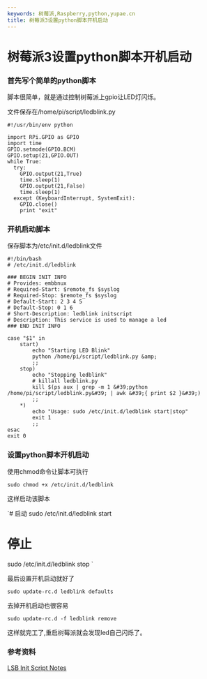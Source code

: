 ```yaml
---
keywords: 树莓派,Raspberry,python,yupae.cn
title: 树莓派3设置python脚本开机启动
---
```


# 树莓派3设置python脚本开机启动      

### 首先写个简单的python脚本

脚本很简单，就是通过控制树莓派上gpio让LED灯闪烁。

文件保存在/home/pi/script/ledblink.py

```
#!/usr/bin/env python

import RPi.GPIO as GPIO
import time
GPIO.setmode(GPIO.BCM)
GPIO.setup(21,GPIO.OUT)
while True:
  try:
    GPIO.output(21,True)
    time.sleep(1)
    GPIO.output(21,False)
    time.sleep(1)
  except (KeyboardInterrupt, SystemExit):
    GPIO.close()
    print "exit"
```


### 开机启动脚本

保存脚本为/etc/init.d/ledblink文件

```
#!/bin/bash
# /etc/init.d/ledblink

### BEGIN INIT INFO
# Provides: embbnux
# Required-Start: $remote_fs $syslog
# Required-Stop: $remote_fs $syslog
# Default-Start: 2 3 4 5
# Default-Stop: 0 1 6
# Short-Description: ledblink initscript
# Description: This service is used to manage a led
### END INIT INFO

case "$1" in
    start)
        echo "Starting LED Blink"
        python /home/pi/script/ledblink.py &amp;
        ;;
    stop)
        echo "Stopping ledblink"
        # killall ledblink.py
        kill $(ps aux | grep -m 1 &#39;python /home/pi/script/ledblink.py&#39; | awk &#39;{ print $2 }&#39;)
        ;;
    *)
        echo "Usage: sudo /etc/init.d/ledblink start|stop"
        exit 1
        ;;
esac
exit 0
```


### 设置python脚本开机启动

使用chmod命令让脚本可执行

`
sudo chmod +x /etc/init.d/ledblink
`

这样启动该脚本


`# 启动
sudo /etc/init.d/ledblink start
# 停止
sudo /etc/init.d/ledblink stop
`

最后设置开机启动就好了

`
sudo update-rc.d ledblink defaults
`

去掉开机启动也很容易

`
sudo update-rc.d -f ledblink remove
`

这样就完工了,重启树莓派就会发现led自己闪烁了。

### 参考资料

[LSB Init Script Notes](http://www.rcramer.com/tech/linux/init_lsb.shtml)

    